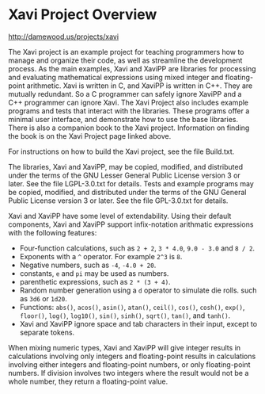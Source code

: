 # Xavi Project Overview

<http://damewood.us/projects/xavi>

The Xavi project is an example project for teaching programmers how to manage
and organize their code, as well as streamline the development process. As
the main examples, Xavi and XaviPP are libraries for processing and evaluating
mathematical expressions using mixed integer and floating-point arithmetic.
Xavi is written in C, and XaviPP is written in C++. They are mutually redundant.
So a C programmer can safely ignore XaviPP and a C++ programmer can ignore Xavi.
The Xavi Project also includes example programs and tests that interact with the
libraries. These programs offer a minimal user interface, and demonstrate how to
use the base libraries. There is also a companion book to the Xavi project.
Information on finding the book is on the Xavi Project page linked above. 

For instructions on how to build the Xavi project, see the file Build.txt.

The libraries, Xavi and XaviPP, may be copied, modified, and distributed under
the terms of the GNU Lesser General Public License version 3 or later. See the
file LGPL-3.0.txt for details. Tests and example programs may be copied,
modified, and distributed under the terms of the GNU General Public License
version 3 or later. See the file GPL-3.0.txt for details.

Xavi and XaviPP have some level of extendability. Using their default
components, Xavi and XaviPP support infix-notation arithmatic expressions with
the following features:

* Four-function calculations, such as `2 + 2`, `3 * 4.0`, `9.0 - 3.0` and
  `8 / 2`.
* Exponents with a `^` operator. For example `2^3` is `8`.
* Negative numbers, such as `-4`, `-4.0 + 20`.
* constants, `e` and `pi` may be used as numbers.
* parenthetic expressions, such as `2 * (3 + 4)`.
* Random number generation using a `d` operator to simulate die rolls. such as
  `3d6` or `1d20`.
* Functions: `abs()`, `acos()`, `asin()`, `atan()`, `ceil()`, `cos()`,
  `cosh()`, `exp()`, `floor()`, `log()`, `log10()`, `sin()`, `sinh()`,
  `sqrt()`, `tan()`, and `tanh()`.
* Xavi and XaviPP ignore space and tab characters in their input, except to
  separate tokens.

When mixing numeric types, Xavi and XaviPP will give integer results in
calculations involving only integers and floating-point results in calculations
involving either integers and floating-point numbers, or only floating-point
numbers. If division involves two integers where the result would not be a whole
number, they return a floating-point value.
